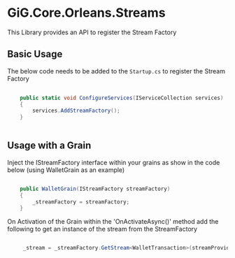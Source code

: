 # GiG.Core.Orleans.Streams

This Library provides an API to register the Stream Factory

## Basic Usage

The below code needs to be added to the `Startup.cs` to register the Stream Factory

```csharp
		
    public static void ConfigureServices(IServiceCollection services)
    {
        services.AddStreamFactory();
    }
              
```

## Usage with a Grain

Inject the IStreamFactory interface within your grains as show in the code below (using WalletGrain as an example)

```csharp

    public WalletGrain(IStreamFactory streamFactory)
    {
        _streamFactory = streamFactory;
    }

```

On Activation of the Grain within the 'OnActivateAsync()' method add the following to get an instance of the stream from the StreamFactory

```csharp

     _stream = _streamFactory.GetStream<WalletTransaction>(streamProvider, this.GetPrimaryKey(), "WalletTransactions");
           
```
